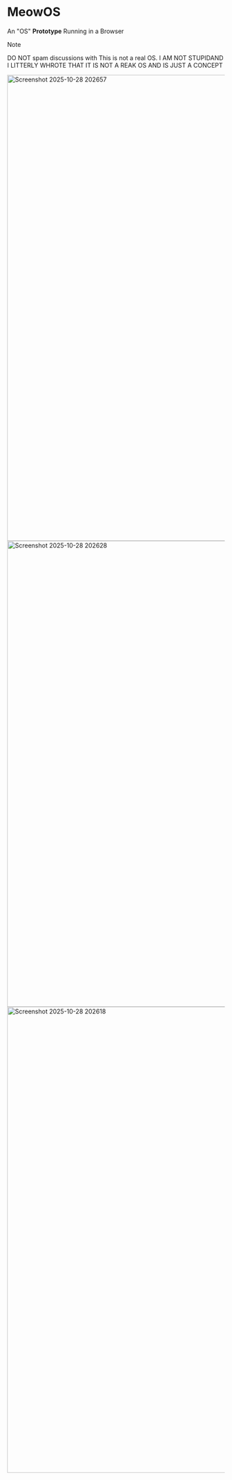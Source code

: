 # MeowOS
An "OS" **Prototype** Running in a Browser
> [!NOTE]
> DO NOT spam discussions with This is not a real OS. I AM NOT STUPIDAND I LITTERLY WHROTE THAT IT IS NOT A REAK OS AND IS JUST A CONCEPT
<img width="1920" height="1080" alt="Screenshot 2025-10-28 202657" src="https://github.com/user-attachments/assets/cf545fbb-280b-4f07-b2e3-b34c46ee4ade" />
<img width="1920" height="1080" alt="Screenshot 2025-10-28 202628" src="https://github.com/user-attachments/assets/13754b5a-c47e-4042-b7c7-baba7e19d6d8" />
<img width="1920" height="1080" alt="Screenshot 2025-10-28 202618" src="https://github.com/user-attachments/assets/6a5e062c-f47e-4f6f-aa0c-85138ab59834" />
